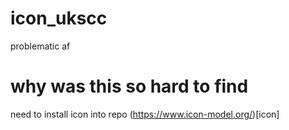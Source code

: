 # icon_ukscc
problematic af



# why was this so hard to find
need to install icon into repo
(https://www.icon-model.org/)[icon]
